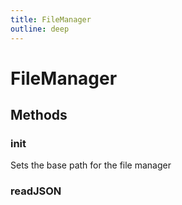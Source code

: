 ```yaml
---
title: FileManager
outline: deep
---
```

# FileManager
## Methods
### init
Sets the base path for the file manager


### readJSON


